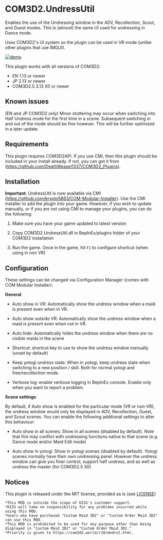 
# COM3D2.UndressUtil

Enables the use of the Undressing window in the ADV, Recollection, Scout, and Guest modes. This is (almost) the same UI used for undressing in Dance mode.

Uses COM3D2's UI system so the plugin can be used in VR mode (unlike other plugins that use IMGUI).

[![demo](https://i.gyazo.com/dea45d459e4cd24c11dda277db056d24.png)](https://i.gyazo.com/e72ee1a75a3486af8181aa3c9914d719.mp4)

This plugin works with all versions of COM3D2:

- EN 1.13 or newer
- JP 2.13 or newer
- COM3D2.5 3.13 X0 or newer


## Known issues

(EN and JP COM3D2 only) Minor stuttering may occur when switching into Half Undress mode for the first time in a scene. Subsequent switching in and out of the mode should be fine however. This will be further optimized in a later update.


## Requirements

This plugin requires COM3D2API. If you use CMI, then this plugin should be included in your install already. If not, you can get it from (https://github.com/DeathWeasel1337/COM3D2_Plugins).


## Installation

**Important**: UndressUtil is now available via CMI (https://github.com/krypto5863/COM-Modular-Installer). Use the CMI installer to add the plugin into your game. However, if you wish to update manually, or if you are not using CMI to manage your plugins, you can do the following:

1. Make sure you have your game updated to latest version

2. Copy COM3D2.UndressUtil.dll in BepInEx/plugins folder of your COM3D2 installation

3. Run the game. Once in the game, hit `F1` to configure shortcut (when using in non VR)


## Configuration

These settings can be changed via Configuration Manager (comes with COM Modular Installer):

**General**

- Auto show in VR: Automatically show the undress window when a maid is present even when in VR.

- Auto show outside VR: Automatically show the undress window when a maid is present even when not in VR.

- Auto hide: Automatically hides the undress window when there are no visible maids in the scene

- Shortcut: shortcut key to use to show the undress window manually (unset by default)

- Keep yotogi undress state: When in yotogi, keep undress state when switching to a new position / skill. Both for normal yotogi and free/recollection mode.

- Verbose log: enable verbose logging in BepInEx console. Enable only when you want to report a problem.

**Scene settings**

By default, if Auto show is enabled for the particular mode (VR or non-VR), the undress window would only be displayed in ADV, Recollection, Guest, and Scout scenes. You can enable the following additional settings to alter this behaviour:

- Auto show in all scenes: Show in all scenes (disabled by default). Note that this may conflict with undressing functions native to that scene (e.g. Dance mode and/or Maid Edit mode)

- Auto show in yotogi: Show in yotogi scenes (disabled by default). Yotogi scenes normally have their own undressing panel. However the undress window can give you finer control, support half undress, and as well as undress the master (for COM3D2.5 X0)


## Notices

This plugin is released under the MIT license, provided as is (see [LICENSE](LICENSE))

```
*This MOD is outside the scope of KISS's customer support.
*KISS will take no responsibility for any problems incurred while using this MOD.
*Users who have purchased "Custom Maid 3D2" or "Custom Order Maid 3D2" can use this MOD.
*This MOD is prohibited to be used for any purpose other than being displayed in "Custom Maid 3D2" or "Custom Order Maid 3D2."
*Priority is given to https://com3d2.world/r18/modrul.html.
```
